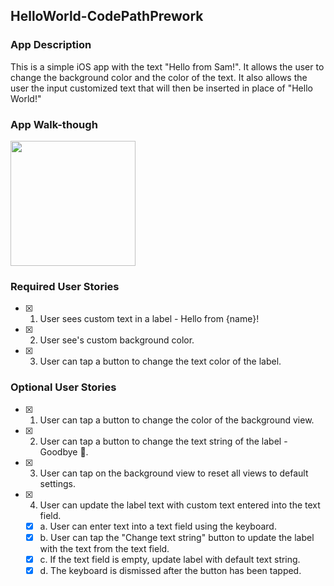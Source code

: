 ## HelloWorld-CodePathPrework

### App Description
This is a simple iOS app with the text "Hello from Sam!". It allows the user to change the background color and the color of the text. It also allows the user the input customized text that will then be inserted in place of "Hello World!"

### App Walk-though

<img src="https://s3.amazonaws.com/img0.recordit.co/a5cQ3s6RPZ.mp4?AWSAccessKeyId=AKIAINSRFOQXTN4DT46A&Expires=1536863984&Signature=Qg0fr%2Bg9jd5qUy1ut4A4Y1lfUKQ%3D" width=200><br>

### Required User Stories
- [x] 1. User sees custom text in a label - Hello from {name}!
- [x] 2. User see's custom background color.
- [x] 3. User can tap a button to change the text color of the label.

### Optional User Stories
- [x] 1. User can tap a button to change the color of the background view.
- [x] 2. User can tap a button to change the text string of the label - Goodbye 👋.
- [x] 3. User can tap on the background view to reset all views to default settings.
- [x] 4. User can update the label text with custom text entered into the text field.
   - [x] a. User can enter text into a text field using the keyboard.
   - [x] b. User can tap the "Change text string" button to update the label with the text from the text field.
   - [x] c. If the text field is empty, update label with default text string.
   - [x] d. The keyboard is dismissed after the button has been tapped.
